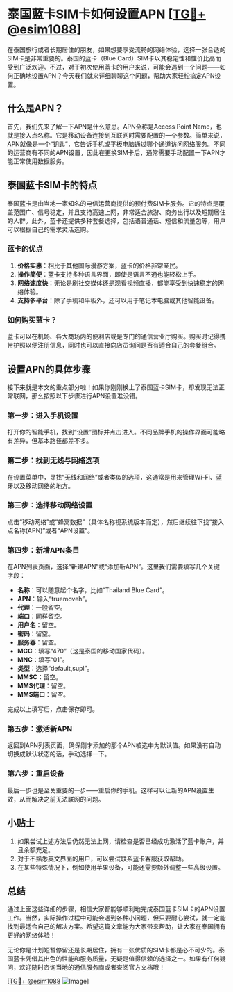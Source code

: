# 泰国蓝卡SIM卡如何设置APN [[TG💪+ @esim1088](https://t.me/s/esim1088)]

在泰国旅行或者长期居住的朋友，如果想要享受流畅的网络体验，选择一张合适的SIM卡是非常重要的。泰国的蓝卡（Blue Card）SIM卡以其稳定性和性价比高而受到广泛欢迎。不过，对于初次使用蓝卡的用户来说，可能会遇到一个问题——如何正确地设置APN？今天我们就来详细聊聊这个问题，帮助大家轻松搞定APN设置。

## 什么是APN？

首先，我们先来了解一下APN是什么意思。APN全称是Access Point Name，也就是接入点名称。它是移动设备连接到互联网时需要配置的一个参数。简单来说，APN就像是一个“钥匙”，它告诉手机或平板电脑通过哪个通道访问网络服务。不同的运营商有不同的APN设置，因此在更换SIM卡后，通常需要手动配置一下APN才能正常使用数据服务。

## 泰国蓝卡SIM卡的特点

泰国蓝卡是由当地一家知名的电信运营商提供的预付费SIM卡服务。它的特点是覆盖范围广、信号稳定，并且支持高速上网，非常适合旅游、商务出行以及短期居住的人群。此外，蓝卡还提供多种套餐选择，包括语音通话、短信和流量包等，用户可以根据自己的需求灵活选购。

### 蓝卡的优点

1. **价格实惠**：相比于其他国际漫游方案，蓝卡的价格非常亲民。
2. **操作简便**：蓝卡支持多种语言界面，即使是语言不通也能轻松上手。
3. **网络速度快**：无论是刷社交媒体还是观看视频直播，都能享受到快速稳定的网络体验。
4. **支持多平台**：除了手机和平板外，还可以用于笔记本电脑或其他智能设备。

### 如何购买蓝卡？

蓝卡可以在机场、各大商场内的便利店或是专门的通信营业厅购买。购买时记得携带护照以便注册信息，同时也可以直接向店员询问是否有适合自己的套餐组合。

## 设置APN的具体步骤

接下来就是本文的重点部分啦！如果你刚刚换上了泰国蓝卡SIM卡，却发现无法正常联网，那么按照以下步骤进行APN设置准没错。

### 第一步：进入手机设置

打开你的智能手机，找到“设置”图标并点击进入。不同品牌手机的操作界面可能略有差异，但基本路径都差不多。

### 第二步：找到无线与网络选项

在设置菜单中，寻找“无线和网络”或者类似的选项，这通常是用来管理Wi-Fi、蓝牙以及移动网络的地方。

### 第三步：选择移动网络设置

点击“移动网络”或“蜂窝数据”（具体名称视系统版本而定），然后继续往下找“接入点名称(APN)”或者“APN设置”。

### 第四步：新增APN条目

在APN列表页面，选择“新建APN”或“添加新APN”。这里我们需要填写几个关键字段：

- **名称**：可以随意起个名字，比如“Thailand Blue Card”。
- **APN**：输入“truemoveh”。
- **代理**：一般留空。
- **端口**：同样留空。
- **用户名**：留空。
- **密码**：留空。
- **服务器**：留空。
- **MCC**：填写“470”（这是泰国的移动国家代码）。
- **MNC**：填写“01”。
- **类型**：选择“default,supl”。
- **MMSC**：留空。
- **MMS代理**：留空。
- **MMS端口**：留空。

完成以上填写后，点击保存即可。

### 第五步：激活新APN

返回到APN列表页面，确保刚才添加的那个APN被选中为默认值。如果没有自动切换成默认状态的话，手动选择一下。

### 第六步：重启设备

最后一步也是至关重要的一步——重启你的手机。这样可以让新的APN设置生效，从而解决之前无法联网的问题。

## 小贴士

1. 如果尝试上述方法后仍然无法上网，请检查是否已经成功激活了蓝卡账户，并且余额充足。
2. 对于不熟悉英文界面的用户，可以尝试联系蓝卡客服获取帮助。
3. 在某些特殊情况下，例如使用苹果设备，可能还需要额外调整一些高级设置。

## 总结

通过上面这些详细的步骤，相信大家都能够顺利地完成泰国蓝卡SIM卡的APN设置工作。当然，实际操作过程中可能会遇到各种小问题，但只要耐心尝试，就一定能找到最适合自己的解决方案。希望这篇文章能为大家带来帮助，让大家在泰国拥有更好的网络体验！

无论你是计划短暂停留还是长期居住，拥有一张优质的SIM卡都是必不可少的。泰国蓝卡凭借其出色的性能和服务质量，无疑是值得信赖的选择之一。如果有任何疑问，欢迎随时咨询当地的通信服务商或者查阅官方文档哦！

[[TG💪+ @esim1088](https://t.me/s/esim1088) ![Image](https://i.postimg.cc/4NQfJmqS/Snipaste-2025-05-13-00-14-12.png)]